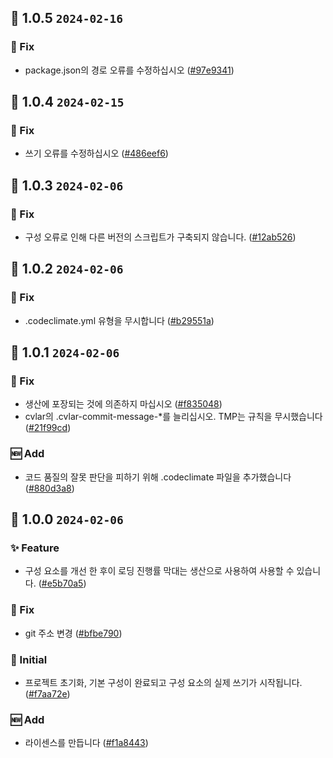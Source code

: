 ## 🎉 1.0.5 `2024-02-16`
### 🐛 Fix
- package.json의 경로 오류를 수정하십시오 ([#97e9341](https://github.com/kwooshung/files/commit/97e934155ca5c58c8a54897885dd33705f607f23))

## 🎉 1.0.4 `2024-02-15`
### 🐛 Fix
- 쓰기 오류를 수정하십시오 ([#486eef6](https://github.com/kwooshung/files/commit/486eef6e5c4001a2b162cb6dbd9166a2c47b91cb))

## 🎉 1.0.3 `2024-02-06`
### 🐛 Fix
- 구성 오류로 인해 다른 버전의 스크립트가 구축되지 않습니다. ([#12ab526](https://github.com/kwooshung/files/commit/12ab526cb42551656f6fe74b1943097e6da692f4))

## 🎉 1.0.2 `2024-02-06`
### 🐛 Fix
- .codeclimate.yml 유형을 무시합니다 ([#b29551a](https://github.com/kwooshung/files/commit/b29551af41dff9b80e71dfa2340956a936285cc5))

## 🎉 1.0.1 `2024-02-06`
### 🐛 Fix
- 생산에 포장되는 것에 의존하지 마십시오 ([#f835048](https://github.com/kwooshung/files/commit/f835048f01d97bd61af4f9c2dbed503be15f0f7e))
- cvlar의 .cvlar-commit-message-*를 늘리십시오. TMP는 규칙을 무시했습니다 ([#21f99cd](https://github.com/kwooshung/files/commit/21f99cd742a1c747421f3105b9f28759db848ce9))
### 🆕 Add
- 코드 품질의 잘못 판단을 피하기 위해 .codeclimate 파일을 추가했습니다 ([#880d3a8](https://github.com/kwooshung/files/commit/880d3a813d12d0d0a0792f717319db1f808f4997))

## 🎉 1.0.0 `2024-02-06`
### ✨ Feature
- 구성 요소를 개선 한 후이 로딩 진행률 막대는 생산으로 사용하여 사용할 수 있습니다. ([#e5b70a5](https://github.com/kwooshung/files/commit/e5b70a5bb4c61964628829dc86628bebe0c00dc5))
### 🐛 Fix
- git 주소 변경 ([#bfbe790](https://github.com/kwooshung/files/commit/bfbe790f772046e63360912c290c819504c353dd))
### 🍻 Initial
- 프로젝트 초기화, 기본 구성이 완료되고 구성 요소의 실제 쓰기가 시작됩니다. ([#f7aa72e](https://github.com/kwooshung/files/commit/f7aa72ec18fa74956a55b81367d00f16034fe3f9))
### 🆕 Add
- 라이센스를 만듭니다 ([#f1a8443](https://github.com/kwooshung/files/commit/f1a844357c7101f3ab82716d16610c55e58b0ae1))